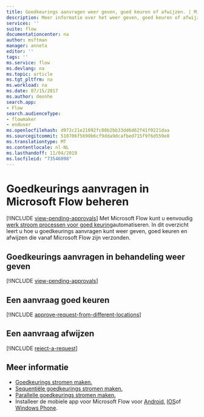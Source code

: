 ```yaml
---
title: Goedkeurings aanvragen weer geven, goed keuren of afwijzen. | Microsoft Docs
description: Meer informatie over het weer geven, goed keuren of afwijzen van goedkeurings aanvragen in Microsoft Flow.
services: ''
suite: flow
documentationcenter: na
author: msftman
manager: anneta
editor: ''
tags: ''
ms.service: flow
ms.devlang: na
ms.topic: article
ms.tgt_pltfrm: na
ms.workload: na
ms.date: 07/15/2017
ms.author: deonhe
search.app:
- Flow
search.audienceType:
- flowmaker
- enduser
ms.openlocfilehash: d972c21e21092fc08b2bb33dd6d62f41f0221daa
ms.sourcegitcommit: 510706f5699b6cf9dda9dcafbed715f9f6d559e8
ms.translationtype: MT
ms.contentlocale: nl-NL
ms.lasthandoff: 11/04/2019
ms.locfileid: "73546098"
---
```

# <a name="manage-approval-requests-in-microsoft-flow"></a>Goedkeurings aanvragen in Microsoft Flow beheren
[!INCLUDE [view-pending-approvals](includes/cc-rebrand.md)]
Met Microsoft Flow kunt u eenvoudig [werk stroom processen voor goed keuring](modern-approvals.md)automatiseren. In dit overzicht leert u hoe u goedkeurings aanvragen kunt weer geven, goed keuren en afwijzen die vanaf Microsoft Flow zijn verzonden.

## <a name="view-pending-approval-requests"></a>Goedkeurings aanvragen in behandeling weer geven
[!INCLUDE [view-pending-approvals](includes/view-pending-approvals.md)]

## <a name="approve-a-request"></a>Een aanvraag goed keuren
[!INCLUDE [approve-request-from-different-locations](includes/approve-request-from-different-locations.md)]

## <a name="reject-a-request"></a>Een aanvraag afwijzen
[!INCLUDE [reject-a-request](includes/reject-a-request.md)]

## <a name="learn-more"></a>Meer informatie
* [Goedkeurings stromen maken.](modern-approvals.md)
* [Sequentiële goedkeurings stromen maken.](sequential-modern-approvals.md)
* [Parallelle goedkeurings stromen maken.](parallel-modern-approvals.md)
* Installeer de mobiele app voor Microsoft Flow voor [Android](https://aka.ms/flowmobiledocsandroid), [IOS](https://aka.ms/flowmobiledocsios)of [Windows Phone](https://aka.ms/flowmobilewindows).

